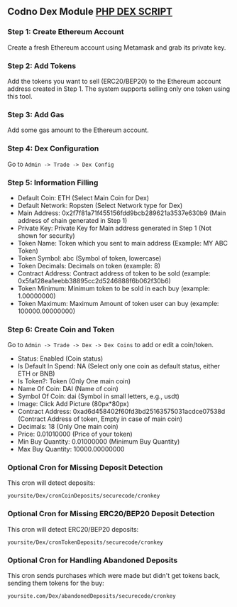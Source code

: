 
## Codno Dex Module [PHP DEX SCRIPT](https://cryptonexum.com)

### Step 1: Create Ethereum Account

Create a fresh Ethereum account using Metamask and grab its private key.

### Step 2: Add Tokens

Add the tokens you want to sell (ERC20/BEP20) to the Ethereum account address created in Step 1. The system supports selling only one token using this tool.

### Step 3: Add Gas

Add some gas amount to the Ethereum account.

### Step 4: Dex Configuration

Go to `Admin -> Trade -> Dex Config`

### Step 5: Information Filling

- Default Coin: ETH (Select Main Coin for Dex)
- Default Network: Ropsten (Select Network type for Dex)
- Main Address: 0x2f7f81a71f455156fdd9bcb289621a3537e630b9 (Main address of chain generated in Step 1)
- Private Key: Private Key for Main address generated in Step 1 (Not shown for security)
- Token Name: Token which you sent to main address (Example: MY ABC Token)
- Token Symbol: abc (Symbol of token, lowercase)
- Token Decimals: Decimals on token (example: 8)
- Contract Address: Contract address of token to be sold (example: 0x5fa128ea1eebb38895cc2d5246888f6b062f30b6)
- Token Minimum: Minimum token to be sold in each buy (example: 1.00000000)
- Token Maximum: Maximum Amount of token user can buy (example: 100000.00000000)

### Step 6: Create Coin and Token

Go to `Admin -> Trade -> Dex -> Dex Coins` to add or edit a coin/token.

- Status: Enabled (Coin status)
- Is Default In Spend: NA (Select only one coin as default status, either ETH or BNB)
- Is Token?: Token (Only One main coin)
- Name Of Coin: DAI (Name of coin)
- Symbol Of Coin: dai (Symbol in small letters, e.g., usdt)
- Image: Click Add Picture (80px*80px)
- Contract Address: 0xad6d458402f60fd3bd25163575031acdce07538d (Contract Address of token, Empty in case of main coin)
- Decimals: 18 (Only One main coin)
- Price: 0.01010000 (Price of your token)
- Min Buy Quantity: 0.01000000 (Minimum Buy Quantity)
- Max Buy Quantity: 10000.00000000

### Optional Cron for Missing Deposit Detection

This cron will detect deposits:
```
yoursite/Dex/cronCoinDeposits/securecode/cronkey

```

### Optional Cron for Missing ERC20/BEP20 Deposit Detection

This cron will detect ERC20/BEP20 deposits:
```
yoursite/Dex/cronTokenDeposits/securecode/cronkey

```


### Optional Cron for Handling Abandoned Deposits

This cron sends purchases which were made but didn't get tokens back, sending them tokens for the buy:
```
yoursite.com/Dex/abandonedDeposits/securecode/cronkey

```

